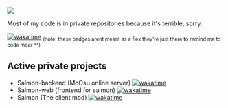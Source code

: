 ![](https://kurohi.me/assets/barunson.gif)

Most of my code is in private repositories because it's terrible, sorry.

[![wakatime](https://wakatime.com/badge/user/8618af0f-2922-48fc-a975-d1faa417e6eb.svg?style=flat-square)](https://wakatime.com/@8618af0f-2922-48fc-a975-d1faa417e6eb) <sub>(note: these badges arent meant as a flex they're just there to remind me to code moar ^^)</sub>
## Active private projects

- Salmon-backend (McOsu online server) [![wakatime](https://wakatime.com/badge/github/riesha/akane-recode.svg?style=flat-square)](https://wakatime.com/badge/github/riesha/akane-recode)
- Salmon-web (frontend for salmon) [![wakatime](https://wakatime.com/badge/github/riesha/salmon-web.svg?style=flat-square)](https://wakatime.com/badge/github/riesha/salmon-web)
- Salmon (The client mod) [![wakatime](https://wakatime.com/badge/github/vozowo/salmon.svg?style=flat-square)](https://wakatime.com/badge/github/vozowo/salmon)
